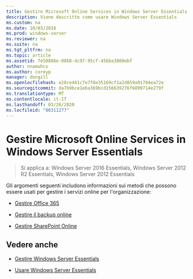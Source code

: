 ```yaml
---
title: Gestire Microsoft Online Services in Windows Server Essentials
description: Viene descritto come usare Windows Server Essentials
ms.custom: na
ms.date: 10/03/2016
ms.prod: windows-server
ms.reviewer: na
ms.suite: na
ms.tgt_pltfrm: na
ms.topic: article
ms.assetid: 7e50886e-08b8-4c97-95cf-456ba3800ebf
author: nnamuhcs
ms.author: coreyp
manager: dongill
ms.openlocfilehash: e28ce461c7e7f8e35169cf1a2d859a91704ea72e
ms.sourcegitcommit: da7b9bce1eba369bcd156639276f6899714e279f
ms.translationtype: MT
ms.contentlocale: it-IT
ms.lasthandoff: 03/26/2020
ms.locfileid: "80311277"
---
```

# <a name="manage-microsoft-online-services-in-windows-server-essentials"></a>Gestire Microsoft Online Services in Windows Server Essentials

>Si applica a: Windows Server 2016 Essentials, Windows Server 2012 R2 Essentials, Windows Server 2012 Essentials

Gli argomenti seguenti includono informazioni sui metodi che possono essere usati per gestire i servizi online per l'organizzazione:  
  
-   [Gestire Office 365](Manage-Office-365-in-Windows-Server-Essentials.md)   
  
-   [Gestire il backup online](Manage-Online-Backup-in-Windows-Server-Essentials.md)  
  
-   [Gestire SharePoint Online](Manage-SharePoint-Online-in-Windows-Server-Essentials.md)  
  
## <a name="see-also"></a>Vedere anche  
  
-   [Gestire Windows Server Essentials](Manage-Windows-Server-Essentials.md)  
  
-   [Usare Windows Server Essentials](../use/Use-Windows-Server-Essentials.md)
